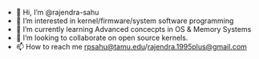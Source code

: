 - 👋 Hi, I’m @rajendra-sahu
- 👀 I’m interested in kernel/firmware/system software programming 
- 🌱 I’m currently learning Advanced concecpts in OS & Memory Systems
- 💞️ I’m looking to collaborate on open source kernels.
- 📫 How to reach me rpsahu@tamu.edu/rajendra.1995plus@gmail.com

<!---
rajendra-sahu/rajendra-sahu is a ✨ special ✨ repository because its `README.md` (this file) appears on your GitHub profile.
You can click the Preview link to take a look at your changes.
--->
